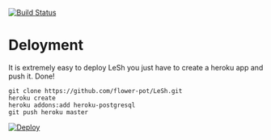 [![Build Status](https://travis-ci.org/flower-pot/LeSh.svg)](https://travis-ci.org/flower-pot/LeSh)

Deloyment
=========

It is extremely easy to deploy LeSh you just have to create a heroku app and push it. Done!

	git clone https://github.com/flower-pot/LeSh.git
	heroku create
	heroku addons:add heroku-postgresql
	git push heroku master

[![Deploy](https://www.herokucdn.com/deploy/button.png)](https://heroku.com/deploy)
